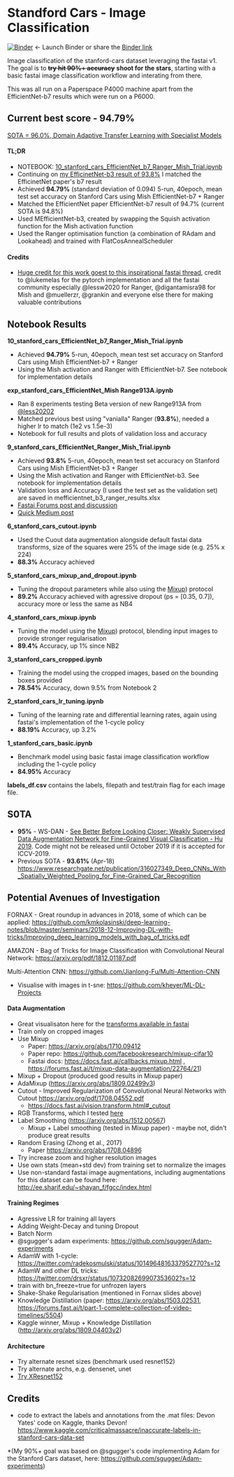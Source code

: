 # Standford Cars  - Image Classification

[![Binder](https://mybinder.org/badge_logo.svg)](https://mybinder.org/v2/gh/morganmcg1/Projects/master)
  <- Launch Binder or share the [Binder link](https://mybinder.org/v2/gh/morganmcg1/Projects/master)

Image classification of the stanford-cars dataset leveraging the fastai v1. The goal is to ~~**try hit 90%+ accuracy**~~  **shoot for the stars**, starting with a basic fastai image classification workflow and interating from there. 

This was all run on a Paperspace P4000 machine apart from the EfficientNet-b7 results which were run on a P6000.

## Current best score - **94.79%** 
[SOTA = 96.0%, Domain Adaptive Transfer Learning with Specialist Models](https://arxiv.org/pdf/1811.07056.pdf)

#### TL;DR
- NOTEBOOK: [10_stanford_cars_EfficientNet_b7_Ranger_Mish_Trial.ipynb](https://github.com/morganmcg1/stanford-cars/blob/master/10_stanford_cars_EfficientNet_b7_Ranger_Mish_Trial.ipynb)
- Continuing on [my EfficinetNet-b3 result of 93.8%](https://forums.fast.ai/t/project-stanford-cars-with-fastai-v1/34311/37) I matched the EfficinetNet paper's b7 result
- Achieved **94.79%** (standard deviation of 0.094) 5-run, 40epoch, mean test set accuracy on Stanford Cars using Mish EfficientNet-b7 + Ranger
- Matched the EfficientNet paper EfficientNet-b7 result of 94.7% (current SOTA is 94.8%)
- Used MEfficientNet-b3, created by swapping the Squish activation function for the Mish activation function
- Used the Ranger optimisation function (a combination of RAdam and Lookahead) and trained with FlatCosAnnealScheduler

#### Credits
- [Huge credit for this work goest to this inspirational fastai thread](https://forums.fast.ai/t/meet-mish-new-activation-function-possible-successor-to-relu/53299/280), credit to @lukemelas for the pytorch implementation and all the fastai community especially @lessw2020 for Ranger, @digantamisra98 for Mish and @muellerzr, @grankin and everyone else there for making valuable contributions


## Notebook Results
**10_stanford_cars_EfficientNet_b7_Ranger_Mish_Trial.ipynb** 
 - Achieved **94.79%** 5-run, 40epoch, mean test set accuracy on Stanford Cars using Mish EfficientNet-b7 + Ranger
 - Using the Mish activation and Ranger with EfficientNet-b7. See notebook for implementation details
 
 **exp_stanford_cars_EfficientNet_Mish Range913A.ipynb**
 - Ran 8 experiments testing Beta version of new Range913A from [@less20202](https://github.com/lessw2020/Ranger-Deep-Learning-Optimizer)
 - Matched previous best using "vanialla" Ranger (**93.8%**), needed a higher lr to match (1e2 vs 1.5e-3) 
 - Notebook for full results and plots of validation loss and accuracy

**9_stanford_cars_EfficientNet_Ranger_Mish_Trial.ipynb**
 - Achieved **93.8%** 5-run, 40epoch, mean test set accuracy on Stanford Cars using Mish EfficientNet-b3 + Ranger
 - Using the Mish activation and Ranger with EfficientNet-b3. See notebook for implementation details
 - Validation loss and Accuracy (I used the test set as the validation set) are saved in mefficientnet_b3_ranger_results.xlsx 
 - [Fastai Forums post and discussion](https://forums.fast.ai/t/project-stanford-cars-with-fastai-v1/34311/37)
 - [Quick Medium post](https://medium.com/@morganmcg)

 **6_stanford_cars_cutout.ipynb**
 - Used the Cuout data augmentation alongside default fastai data transforms, size of the squares were 25% of the image side (e.g. 25%  x 224)
 - **88.3%** Accuracy achieved

  **5_stanford_cars_mixup_and_dropout.ipynb**

 - Tuning the dropout parameters while also using the [Mixup](https://arxiv.org/abs/1710.09412)) protocol
 - **89.2%** Accuracy achieved with agressive dropout (ps = [0.35, 0.7]), accuracy more or less the same as NB4

 **4_stanford_cars_mixup.ipynb**
 - Tuning the model using the [Mixup](https://arxiv.org/abs/1710.09412)) protocol, blending input images to provide stronger regularisation
 - **89.4%** Accuracy, up 1% since NB2

 **3_stanford_cars_cropped.ipynb**

 - Training the model using the cropped images, based on the bounding boxes provided
 - **78.54%** Accuracy, down 9.5% from Notebook 2 

 **2_stanford_cars_lr_tuning.ipynb**
 - Tuning of the learning rate and differential learning rates, again using fastai's implementation of the 1-cycle policy
 - **88.19%** Accuracy, up 3.2%

**1_stanford_cars_basic.ipynb**

 - Benchmark model using basic fastai image classification workflow including the 1-cycle policy
 - **84.95%** Accuracy
 

**labels_df.csv** contains the labels, filepath and test/train flag for each image file.

## S0TA 
- **95%** - WS-DAN - [See Better Before Looking Closer: Weakly Supervised Data Augmentation Network for Fine-Grained Visual Classification - Hu 2019](https://arxiv.org/abs/1901.09891). Code might not be released until October 2019 if it is accepted for ICCV-2019.
- Previous SOTA - **93.61%** (Apr-18)  https://www.researchgate.net/publication/316027349_Deep_CNNs_With_Spatially_Weighted_Pooling_for_Fine-Grained_Car_Recognition

## Potential Avenues of Investigation
FORNAX - Great roundup in advances in 2018, some of which can be applied: https://github.com/kmkolasinski/deep-learning-notes/blob/master/seminars/2018-12-Improving-DL-with-tricks/Improving_deep_learning_models_with_bag_of_tricks.pdf

AMAZON - Bag of Tricks for Image Classification with Convolutional Neural Network: https://arxiv.org/pdf/1812.01187.pdf

Multi-Attention CNN: https://github.com/Jianlong-Fu/Multi-Attention-CNN

- Visualise with images in t-sne: https://github.com/kheyer/ML-DL-Projects

#### Data Augmentation
- Great visualisaton here  for the [transforms available in fastai](https://www.kaggle.com/init27/introduction-to-image-augmentation-using-fastai)
- Train only on cropped images
- Use Mixup 
    - Paper: https://arxiv.org/abs/1710.09412
    - Paper repo: https://github.com/facebookresearch/mixup-cifar10
    - Fastai docs: https://docs.fast.ai/callbacks.mixup.html , https://forums.fast.ai/t/mixup-data-augmentation/22764/21)
- Mixup + Dropout (produced good results in Mixup paper)
- AdaMixup (https://arxiv.org/abs/1809.02499v3)
- Cutout - Improved Regularization of Convolutional Neural Networks with Cutout https://arxiv.org/pdf/1708.04552.pdf
    - https://docs.fast.ai/vision.transform.html#_cutout
- RGB Transforms, which I tested [here](https://github.com/morganmcg1/Projects/blob/master/feature-testing/RGB%20Transformation%20Testing.ipynb)
- Label Smoothing (https://arxiv.org/abs/1512.00567)
    - Mixup + Label smoothing (tested in Mixup paper) - maybe not, didn't produce great results
- Random Erasing (Zhong et al., 2017)
    - Paper https://arxiv.org/abs/1708.04896 
- Try increase zoom and higher resolution images
- Use own stats (mean+std dev) from training set to normalize the images
- Use non-standard fastai image augmentations, including augmentations for this dataset can be found here: http://ee.sharif.edu/~shayan_f/fgcc/index.html 

#### Training Regimes
- Agressive LR for training all layers
- Adding Weight-Decay and tuning Dropout
- Batch Norm
- @sgugger's adam experiments: https://github.com/sgugger/Adam-experiments
- AdamW with 1-cycle: https://twitter.com/radekosmulski/status/1014964816337952770?s=12
- AdamW and other DL tricks: https://twitter.com/drsxr/status/1073208269907353602?s=12
- train with bn_freeze=true for unfrozen layers
- Shake-Shake Regularisation (mentioned in Fornax slides above)
- Knowledge Distillation (paper: https://arxiv.org/abs/1503.02531, https://forums.fast.ai/t/part-1-complete-collection-of-video-timelines/5504)
- Kaggle winner, Mixup + Knowledge Distillation (http://arxiv.org/abs/1809.04403v2)

#### Architecture
- Try alternate resnet sizes (benchmark used resnet152)
- Try alternate archs, e.g. densenet, unet
- [Try XResnet152](https://twitter.com/jeremyphoward/status/1115036889818341376?s=12)
  
## Credits

- code to extract the labels and annotations from the .mat files: Devon Yates' code on Kaggle, thanks Devon! https://www.kaggle.com/criticalmassacre/inaccurate-labels-in-stanford-cars-data-set

*(My 90%+ goal was based on @sgugger's code implementing Adam for the Stanford Cars dataset, here: https://github.com/sgugger/Adam-experiments)

